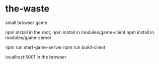 # the-waste
small browser game



npm install in the root,
npm install in modules/game-client
npm install in modules/game-server

npm run start-game-server
npm run build-client

localhost:5001 in the browser
